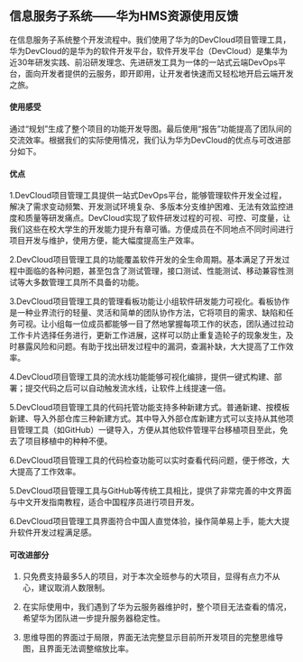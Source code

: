 ## 信息服务子系统——华为HMS资源使用反馈

在信息服务子系统整个开发流程中。我们使用了华为的DevCloud项目管理工具，华为DevCloud的是华为的软件开发平台，软件开发平台（DevCloud）是集华为近30年研发实践、前沿研发理念、先进研发工具为一体的一站式云端DevOps平台，面向开发者提供的云服务，即开即用，让开发者快速而又轻松地开启云端开发之旅。

#### 使用感受

通过“规划”生成了整个项目的功能开发导图。最后使用“报告”功能提高了团队间的交流效率。根据我们的实际使用情况，我们认为华为DevCloud的优点与可改进部分如下。

#### 优点

1.DevCloud项目管理工具提供一站式DevOps平台，能够管理软件开发全过程，解决了需求变动频繁、开发测试环境复杂、多版本分支维护困难、无法有效监控进度和质量等研发痛点。DevCloud实现了软件研发过程的可视、可控、可度量，让我们这些在校大学生的开发能力提升有章可循。方便成员在不同地点不同时间进行项目开发与维护，使用方便，能大幅度提高生产效率。

2.DevCloud项目管理工具的功能覆盖软件开发的全生命周期。基本满足了开发过程中面临的各种问题，甚至包含了测试管理，接口测试、性能测试、移动兼容性测试等大多数管理工具所不具备的功能。

3.DevCloud项目管理工具的管理看板功能让小组软件研发能力可视化。看板协作是一种业界流行的轻量、灵活和简单的团队协作方法，它将项目的需求、缺陷和任务可视。让小组每一位成员都能够一目了然地掌握每项工作的状态，团队通过拉动工作卡片选择任务进行，更新工作进展，这样可以防止重复造轮子的现象发生，及时暴露风险和问题。有助于找出研发过程中的漏洞，查漏补缺，大大提高了工作效率。

4.DevCloud项目管理工具的流水线功能能够可视化编排，提供一键式构建、部署；提交代码之后可以自动触发流水线，让软件上线提速一倍。

5.DevCloud项目管理工具的代码托管功能支持多种新建方式。普通新建、按模板新建、导入外部仓库三种新建方式。其中导入外部仓库新建方式可以支持从其他项目管理工具（如GitHub）一键导入，方便从其他软件管理平台移植项目至此，免去了项目移植中的种种不便。

6.DevCloud项目管理工具的代码检查功能可以实时查看代码问题，便于修改，大大提高了工作效率。

5.DevCloud项目管理工具与GitHub等传统工具相比，提供了非常完善的中文界面与中文开发指南教程，适合中国程序员进行项目开发。

6.DevCloud项目管理工具界面符合中国人直觉体验，操作简单易上手，能大大提升软件开发过程满足感。

#### 可改进部分

1. 只免费支持最多5人的项目，对于本次全班参与的大项目，显得有点力不从心，建议取消人数限制。

2. 在实际使用中，我们遇到了华为云服务器维护时，整个项目无法查看的情况，希望华为团队进一步提升服务器稳定性。

3. 思维导图的界面过于局限，界面无法完整显示目前所开发项目的完整思维导图，且界面无法调整缩放比率。

   

